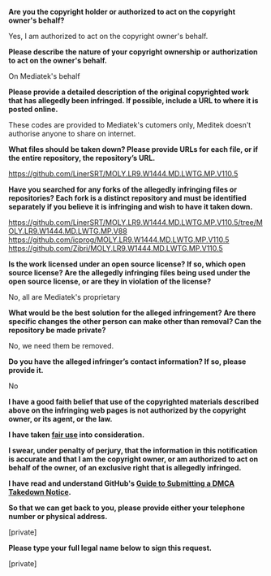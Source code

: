 **Are you the copyright holder or authorized to act on the copyright owner's behalf?**

Yes, I am authorized to act on the copyright owner's behalf.

**Please describe the nature of your copyright ownership or authorization to act on the owner's behalf.**

On Mediatek's behalf

**Please provide a detailed description of the original copyrighted work that has allegedly been infringed. If possible, include a URL to where it is posted online.**

These codes are provided to Mediatek's cutomers only, Meditek doesn't authorise anyone to share on internet.

**What files should be taken down? Please provide URLs for each file, or if the entire repository, the repository’s URL.**

https://github.com/LinerSRT/MOLY.LR9.W1444.MD.LWTG.MP.V110.5 

**Have you searched for any forks of the allegedly infringing files or repositories? Each fork is a distinct repository and must be identified separately if you believe it is infringing and wish to have it taken down.**

https://github.com/LinerSRT/MOLY.LR9.W1444.MD.LWTG.MP.V110.5/tree/MOLY.LR9.W1444.MD.LWTG.MP.V88  
https://github.com/icprog/MOLY.LR9.W1444.MD.LWTG.MP.V110.5  
https://github.com/Zibri/MOLY.LR9.W1444.MD.LWTG.MP.V110.5  

**Is the work licensed under an open source license? If so, which open source license? Are the allegedly infringing files being used under the open source license, or are they in violation of the license?**

No, all are Mediatek's proprietary

**What would be the best solution for the alleged infringement? Are there specific changes the other person can make other than removal? Can the repository be made private?**

No, we need them be removed.

**Do you have the alleged infringer’s contact information? If so, please provide it.**

No

**I have a good faith belief that use of the copyrighted materials described above on the infringing web pages is not authorized by the copyright owner, or its agent, or the law.**

**I have taken <a href="https://www.lumendatabase.org/topics/22">fair use</a> into consideration.**

**I swear, under penalty of perjury, that the information in this notification is accurate and that I am the copyright owner, or am authorized to act on behalf of the owner, of an exclusive right that is allegedly infringed.**

**I have read and understand GitHub's <a href="https://docs.github.com/articles/guide-to-submitting-a-dmca-takedown-notice/">Guide to Submitting a DMCA Takedown Notice</a>.**

**So that we can get back to you, please provide either your telephone number or physical address.**

[private]

**Please type your full legal name below to sign this request.**

[private]
